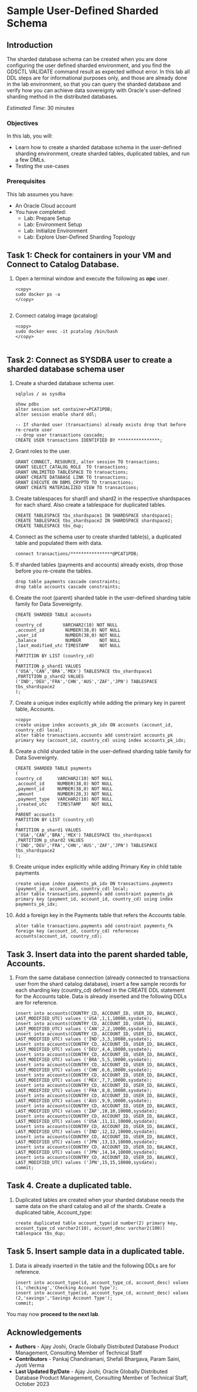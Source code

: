 # Sample User-Defined Sharded Schema

## Introduction

The sharded database schema can be created when you are done configuring the user defined sharded environment, and you find the GDSCTL VALIDATE command result as expected without error. In this lab all DDL steps are for informational purposes only, and those are already done in the lab environment, so that you can query the sharded database and verify how you can achieve data sovereignty with Oracle's user-defined sharding method in the distributed databases.

*Estimated Time*:  30 minutes

### Objectives

In this lab, you will:

* Learn how to create a sharded database schema in the user-defined sharding environment, create sharded tables, duplicated tables, and run a few DMLs.
* Testing the use-cases

### Prerequisites

This lab assumes you have:

* An Oracle Cloud account
* You have completed:
  * Lab: Prepare Setup
  * Lab: Environment Setup
  * Lab: Initialize Environment
  * Lab: Explore User-Defined Sharding Topology

## Task 1: Check for containers in your VM and Connect to Catalog Database.

1. Open a terminal window and execute the following as **opc** user.

    ```
    <copy>
    sudo docker ps -a
    </copy>
    ```

     ![<List Docker Containers>](images/uds19c-init-env-docker-containers-status.png " ")

2. Connect catalog image (pcatalog)

    ```
    <copy>
    sudo docker exec -it pcatalog /bin/bash
    </copy>
    ```

     ![<Connect Catalog Docker Image pcatalog>](images/uds19c-connect-catalog-docker-image.png " ")

## Task 2: Connect as SYSDBA user to create a sharded database schema user

1. Create a sharded database schema user.

    ```
    sqlplus / as sysdba

    show pdbs
    alter session set container=PCAT1PDB;
    alter session enable shard ddl;

    -- If sharded user (transactions) already exists drop that before re-create user
    -- drop user transactions cascade;
    CREATE USER transactions IDENTIFIED BY ****************;
    ```

2. Grant roles to the user.

    ```
    GRANT CONNECT, RESOURCE, alter session TO transactions;
    GRANT SELECT_CATALOG_ROLE  TO transactions;
    GRANT UNLIMITED TABLESPACE TO transactions;
    GRANT CREATE DATABASE LINK TO transactions;
    GRANT EXECUTE ON DBMS_CRYPTO TO transactions;
    GRANT CREATE MATERIALIZED VIEW TO transactions;
    ```

3. Create tablespaces for shard1 and shard2 in the respective shardspaces for each shard. Also create a tablespace for duplicated tables.

    ```
    CREATE TABLESPACE tbs_shardspace1 IN SHARDSPACE shardspace1;
    CREATE TABLESPACE tbs_shardspace2 IN SHARDSPACE shardspace2;
    CREATE TABLESPACE tbs_dup;
    ```

4. Connect as the schema user to create sharded table(s), a duplicated table and populated them with data.

    ```
    connect transactions/****************@PCAT1PDB;
    ```

5. If sharded tables (payments and accounts) already exists, drop those before you re-create the tables.

    ```
    drop table payments cascade constraints;
    drop table accounts cascade constraints;
    ```

6. Create the root (parent) sharded table in the user-defined sharding table family for Data Sovereignty.

    ```
    CREATE SHARDED TABLE accounts
    (
    country_cd        VARCHAR2(10) NOT NULL
    ,account_id        NUMBER(38,0) NOT NULL
    ,user_id           NUMBER(38,0) NOT NULL
    ,balance           NUMBER       NOT NULL
    ,last_modified_utc TIMESTAMP    NOT NULL
    )
    PARTITION BY LIST (country_cd)
    (
    PARTITION p_shard1 VALUES
    ('USA','CAN','BRA','MEX') TABLESPACE tbs_shardspace1
    ,PARTITION p_shard2 VALUES
    ('IND','DEU','FRA','CHN','AUS','ZAF','JPN') TABLESPACE tbs_shardspace2
    );
    ```

7. Create a unique index explicitly while adding the primary key in parent table, Accounts.

    ```
    <copy>
    create unique index accounts_pk_idx ON accounts (account_id, country_cd) local;
    alter table transactions.accounts add constraint accounts_pk primary key (account_id, country_cd) using index accounts_pk_idx;
    ```

8. Create a child sharded table in the user-defined sharding table family for Data Sovereignty.

    ```
    CREATE SHARDED TABLE payments
    (
    country_cd      VARCHAR2(10) NOT NULL
    ,account_id     NUMBER(38,0) NOT NULL
    ,payment_id     NUMBER(38,0) NOT NULL
    ,amount         NUMBER(28,3) NOT NULL
    ,payment_type   VARCHAR2(10) NOT NULL
    ,created_utc    TIMESTAMP    NOT NULL
    )
    PARENT accounts
    PARTITION BY LIST (country_cd)
    (
    PARTITION p_shard1 VALUES
    ('USA','CAN','BRA','MEX') TABLESPACE tbs_shardspace1
    ,PARTITION p_shard2 VALUES
    ('IND','DEU','FRA','CHN','AUS','ZAF','JPN') TABLESPACE tbs_shardspace2
    );
    ```

9. Create unique index explicitly while adding Primary Key in child table payments

    ```
    create unique index payments_pk_idx ON transactions.payments (payment_id, account_id, country_cd) local;
    alter table transactions.payments add constraint payments_pk primary key (payment_id, account_id, country_cd) using index payments_pk_idx;
    ```

10. Add a foreign key in the Payments table that refers the Accounts table.

    ```
    alter table transactions.payments add constraint payments_fk foreign key (account_id, country_cd) references accounts(account_id, country_cd);
    ```

## Task 3. Insert data into the parent sharded table, Accounts.
1. From the same database connection (already connected to transactions user from the shard catalog database), insert a few sample records for each sharding key (country_cd) defined in the CREATE DDL statement for the Accounts table. Data is already inserted and the following DDLs are for reference.

    ```
    insert into accounts(COUNTRY_CD, ACCOUNT_ID, USER_ID, BALANCE, LAST_MODIFIED_UTC) values ('USA',1,1,10000,sysdate);
    insert into accounts(COUNTRY_CD, ACCOUNT_ID, USER_ID, BALANCE, LAST_MODIFIED_UTC) values ('CAN',2,2,10000,sysdate);
    insert into accounts(COUNTRY_CD, ACCOUNT_ID, USER_ID, BALANCE, LAST_MODIFIED_UTC) values ('IND',3,3,10000,sysdate);
    insert into accounts(COUNTRY_CD, ACCOUNT_ID, USER_ID, BALANCE, LAST_MODIFIED_UTC) values ('DEU',4,4,10000,sysdate);
    insert into accounts(COUNTRY_CD, ACCOUNT_ID, USER_ID, BALANCE, LAST_MODIFIED_UTC) values ('BRA',5,5,10000,sysdate);
    insert into accounts(COUNTRY_CD, ACCOUNT_ID, USER_ID, BALANCE, LAST_MODIFIED_UTC) values ('CHN',6,6,10000,sysdate);
    insert into accounts(COUNTRY_CD, ACCOUNT_ID, USER_ID, BALANCE, LAST_MODIFIED_UTC) values ('MEX',7,7,10000,sysdate);
    insert into accounts(COUNTRY_CD, ACCOUNT_ID, USER_ID, BALANCE, LAST_MODIFIED_UTC) values ('FRA',8,8,10000,sysdate);
    insert into accounts(COUNTRY_CD, ACCOUNT_ID, USER_ID, BALANCE, LAST_MODIFIED_UTC) values ('AUS',9,9,10000,sysdate);
    insert into accounts(COUNTRY_CD, ACCOUNT_ID, USER_ID, BALANCE, LAST_MODIFIED_UTC) values ('ZAF',10,10,10000,sysdate);
    insert into accounts(COUNTRY_CD, ACCOUNT_ID, USER_ID, BALANCE, LAST_MODIFIED_UTC) values ('USA',11,11,10000,sysdate);
    insert into accounts(COUNTRY_CD, ACCOUNT_ID, USER_ID, BALANCE, LAST_MODIFIED_UTC) values ('IND',12,12,10000,sysdate);
    insert into accounts(COUNTRY_CD, ACCOUNT_ID, USER_ID, BALANCE, LAST_MODIFIED_UTC) values ('JPN',13,13,10000,sysdate);
    insert into accounts(COUNTRY_CD, ACCOUNT_ID, USER_ID, BALANCE, LAST_MODIFIED_UTC) values ('JPN',14,14,10000,sysdate);
    insert into accounts(COUNTRY_CD, ACCOUNT_ID, USER_ID, BALANCE, LAST_MODIFIED_UTC) values ('JPN',15,15,10000,sysdate);
    commit;
    ```

## Task 4. Create a duplicated table.
1. Duplicated tables are created when your sharded database needs the same data on the shard catalog and all of the shards. Create a duplicated table, Account_type:

    ```
    create duplicated table account_type(id number(2) primary key, account_type_cd varchar2(10), account_desc varchar2(100)) tablespace tbs_dup;
    ```

## Task 5. Insert sample data in a duplicated table.
1. Data is already inserted in the table and the following DDLs are for reference.
    ```
    insert into account_type(id, account_type_cd, account_desc) values (1,'checking','Checking Account Type');
    insert into account_type(id, account_type_cd, account_desc) values (2,'savings','Savings Account Type');
    commit;
    ```

You may now **proceed to the next lab**.

## Acknowledgements

* **Authors** - Ajay Joshi, Oracle Globally Distributed Database Product Management, Consulting Member of Technical Staff
* **Contributors** - Pankaj Chandiramani, Shefali Bhargava, Param Saini, Jyoti Verma
* **Last Updated By/Date** - Ajay Joshi, Oracle Globally Distributed Database Product Management, Consulting Member of Technical Staff, October 2023
